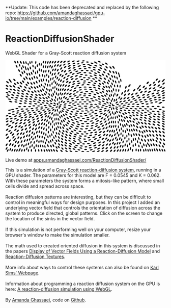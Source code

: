 **Update: This code has been deprecated and replaced by the following repo: https://github.com/amandaghassaei/gpu-io/tree/main/examples/reaction-diffusion **

# ReactionDiffusionShader
WebGL Shader for a Gray-Scott reaction diffusion system

<img src="reactiondiff.jpg"/>

Live demo at <a href="http://apps.amandaghassaei.com/ReactionDiffusionShader/" target="_blank">apps.amandaghassaei.com/ReactionDiffusionShader/</a>

This is a simulation of a <a href="https://en.wikipedia.org/wiki/Reaction%E2%80%93diffusion_system" target="_blank">Gray-Scott reaction-diffusion system</a>, running in a GPU shader.
The parameters for this model are F = 0.0545 and K = 0.062. With these parameters the system forms a mitosis-like pattern, where small cells divide and spread across space.<br/><br/>
Reaction diffusion patterns are interesting, but they can be difficult to control in meaningful ways for design purposes.
In this project I added an underlying vector field that controls the orientation of diffusion across the system to produce directed, global patterns.
Click on the screen to change the location of the sinks in the vector field.<br/>
<br/>
If this simulation is not performing well on your computer, resize your browser's window to make the simulation smaller.<br/><br/>
The math used to created oriented diffusion in this system is discussed in the papers <a href="https://www.sci.utah.edu/publications/SCITechReports/UUSCI-2003-002.pdf" target="_blank">Display of Vector Fields Using a Reaction-Diffusion Model</a>
and <a href="http://www.cs.cmu.edu/~jkh/462_s07/reaction_diffusion.pdf" target="_blank">Reaction-Diffusion Textures</a>.<br/><br/>
More info about ways to control these systems can also be found on <a href="http://www.karlsims.com/rd.html" target="_blank">Karl Sims' Webpage</a>.<br/><br/>
Information about programming a reaction diffusion system on the GPU is here: <a href="https://bl.ocks.org/robinhouston/ed597847175cf692ecce" target="_blank">A reaction-diffusion simulation using WebGL</a>.
<br/><br/>
By <a href="http://www.amandaghassaei.com/" target="_blank">Amanda Ghassaei</a>, code on <a href="https://github.com/amandaghassaei/ReactionDiffusionShader" target="_blank">Github</a>.
                
